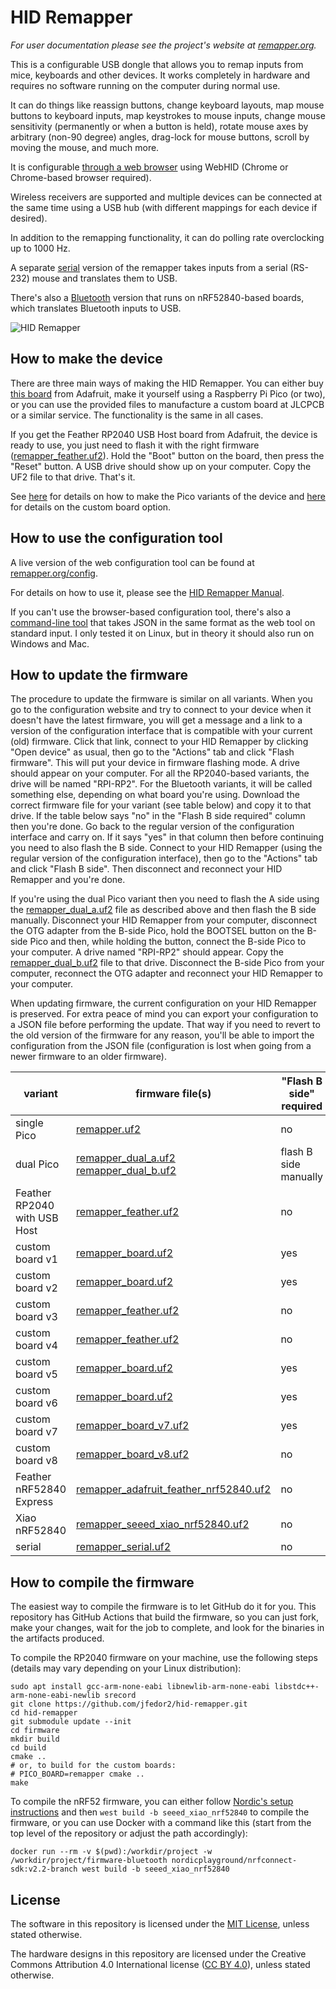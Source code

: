 # HID Remapper

_For user documentation please see the project's website at [remapper.org](https://www.remapper.org/)._

This is a configurable USB dongle that allows you to remap inputs from mice, keyboards and other devices. It works completely in hardware and requires no software running on the computer during normal use.

It can do things like reassign buttons, change keyboard layouts, map mouse buttons to keyboard inputs, map keystrokes to mouse inputs, change mouse sensitivity (permanently or when a button is held), rotate mouse axes by arbitrary (non-90 degree) angles, drag-lock for mouse buttons, scroll by moving the mouse, and much more.

It is configurable [through a web browser](https://www.remapper.org/config/) using WebHID (Chrome or Chrome-based browser required).

Wireless receivers are supported and multiple devices can be connected at the same time using a USB hub (with different mappings for each device if desired).

In addition to the remapping functionality, it can do polling rate overclocking up to 1000 Hz.

A separate [serial](SERIAL.md) version of the remapper takes inputs from a serial (RS-232) mouse and translates them to USB.

There's also a [Bluetooth](BLUETOOTH.md) version that runs on nRF52840-based boards, which translates Bluetooth inputs to USB.

![HID Remapper](images/remapper1.jpg)

## How to make the device

There are three main ways of making the HID Remapper. You can either buy [this board](https://www.adafruit.com/product/5723) from Adafruit, make it yourself using a Raspberry Pi Pico (or two), or you can use the provided files to manufacture a custom board at JLCPCB or a similar service. The functionality is the same in all cases.

If you get the Feather RP2040 USB Host board from Adafruit, the device is ready to use, you just need to flash it with the right firmware ([remapper\_feather.uf2](https://github.com/jfedor2/hid-remapper/releases/latest/download/remapper_feather.uf2)). Hold the "Boot" button on the board, then press the "Reset" button. A USB drive should show up on your computer. Copy the UF2 file to that drive. That's it.

See [here](HARDWARE.md) for details on how to make the Pico variants of the device and [here](custom-boards/) for details on the custom board option.

## How to use the configuration tool

A live version of the web configuration tool can be found at [remapper.org/config](https://www.remapper.org/config/).

For details on how to use it, please see the [HID Remapper Manual](https://www.remapper.org/manual/).

If you can't use the browser-based configuration tool, there's also a [command-line tool](config-tool) that takes JSON in the same format as the web tool on standard input. I only tested it on Linux, but in theory it should also run on Windows and Mac.

## How to update the firmware

The procedure to update the firmware is similar on all variants. When you go to the configuration website and try to connect to your device when it doesn't have the latest firmware, you will get a message and a link to a version of the configuration interface that is compatible with your current (old) firmware. Click that link, connect to your HID Remapper by clicking "Open device" as usual, then go to the "Actions" tab and click "Flash firmware". This will put your device in firmware flashing mode. A drive should appear on your computer. For all the RP2040-based variants, the drive will be named "RPI-RP2". For the Bluetooth variants, it will be called something else, depending on what board you're using. Download the correct firmware file for your variant (see table below) and copy it to that drive. If the table below says "no" in the "Flash B side required" column then you're done. Go back to the regular version of the configuration interface and carry on. If it says "yes" in that column then before continuing you need to also flash the B side. Connect to your HID Remapper (using the regular version of the configuration interface), then go to the "Actions" tab and click "Flash B side". Then disconnect and reconnect your HID Remapper and you're done.

If you're using the dual Pico variant then you need to flash the A side using the [remapper\_dual\_a.uf2](https://github.com/jfedor2/hid-remapper/releases/latest/download/remapper_dual_a.uf2) file as described above and then flash the B side manually. Disconnect your HID Remapper from your computer, disconnect the OTG adapter from the B-side Pico, hold the BOOTSEL button on the B-side Pico and then, while holding the button, connect the B-side Pico to your computer. A drive named "RPI-RP2" should appear. Copy the [remapper\_dual\_b.uf2](https://github.com/jfedor2/hid-remapper/releases/latest/download/remapper_dual_b.uf2) file to that drive. Disconnect the B-side Pico from your computer, reconnect the OTG adapter and reconnect your HID Remapper to your computer.

When updating firmware, the current configuration on your HID Remapper is preserved. For extra peace of mind you can export your configuration to a JSON file before performing the update. That way if you need to revert to the old version of the firmware for any reason, you'll be able to import the configuration from the JSON file (configuration is lost when going from a newer firmware to an older firmware).

variant | firmware file(s) | "Flash B side" required
------- | ---------------- | -----------------------
single Pico | [remapper.uf2](https://github.com/jfedor2/hid-remapper/releases/latest/download/remapper.uf2) | no
dual Pico | [remapper\_dual\_a.uf2](https://github.com/jfedor2/hid-remapper/releases/latest/download/remapper_dual_a.uf2)<br>[remapper\_dual\_b.uf2](https://github.com/jfedor2/hid-remapper/releases/latest/download/remapper_dual_b.uf2) | flash B side manually
Feather RP2040 with USB Host | [remapper\_feather.uf2](https://github.com/jfedor2/hid-remapper/releases/latest/download/remapper_feather.uf2) | no
custom board v1 | [remapper\_board.uf2](https://github.com/jfedor2/hid-remapper/releases/latest/download/remapper_board.uf2) | yes
custom board v2 | [remapper\_board.uf2](https://github.com/jfedor2/hid-remapper/releases/latest/download/remapper_board.uf2) | yes
custom board v3 | [remapper\_feather.uf2](https://github.com/jfedor2/hid-remapper/releases/latest/download/remapper_feather.uf2) | no
custom board v4 | [remapper\_feather.uf2](https://github.com/jfedor2/hid-remapper/releases/latest/download/remapper_feather.uf2) | no
custom board v5 | [remapper\_board.uf2](https://github.com/jfedor2/hid-remapper/releases/latest/download/remapper_board.uf2) | yes
custom board v6 | [remapper\_board.uf2](https://github.com/jfedor2/hid-remapper/releases/latest/download/remapper_board.uf2) | yes
custom board v7 | [remapper\_board\_v7.uf2](https://github.com/jfedor2/hid-remapper/releases/latest/download/remapper_board_v7.uf2) | yes
custom board v8 | [remapper\_board\_v8.uf2](https://github.com/jfedor2/hid-remapper/releases/latest/download/remapper_board_v8.uf2) | no
Feather nRF52840 Express | [remapper_adafruit_feather_nrf52840.uf2](https://github.com/jfedor2/hid-remapper/releases/latest/download/remapper_adafruit_feather_nrf52840.uf2) | no
Xiao nRF52840 | [remapper_seeed_xiao_nrf52840.uf2](https://github.com/jfedor2/hid-remapper/releases/latest/download/remapper_seeed_xiao_nrf52840.uf2) | no
serial | [remapper_serial.uf2](https://github.com/jfedor2/hid-remapper/releases/latest/download/remapper_serial.uf2) | no

## How to compile the firmware

The easiest way to compile the firmware is to let GitHub do it for you. This repository has GitHub Actions that build the firmware, so you can just fork, make your changes, wait for the job to complete, and look for the binaries in the artifacts produced.

To compile the RP2040 firmware on your machine, use the following steps (details may vary depending on your Linux distribution):

```
sudo apt install gcc-arm-none-eabi libnewlib-arm-none-eabi libstdc++-arm-none-eabi-newlib srecord
git clone https://github.com/jfedor2/hid-remapper.git
cd hid-remapper
git submodule update --init
cd firmware
mkdir build
cd build
cmake ..
# or, to build for the custom boards:
# PICO_BOARD=remapper cmake ..
make
```

To compile the nRF52 firmware, you can either follow [Nordic's setup instructions](https://docs.nordicsemi.com/bundle/ncs-latest/page/nrf/installation.html) and then `west build -b seeed_xiao_nrf52840` to compile the firmware, or you can use Docker with a command like this (start from the top level of the repository or adjust the path accordingly):

```
docker run --rm -v $(pwd):/workdir/project -w /workdir/project/firmware-bluetooth nordicplayground/nrfconnect-sdk:v2.2-branch west build -b seeed_xiao_nrf52840
```

## License

The software in this repository is licensed under the [MIT License](LICENSE), unless stated otherwise.

The hardware designs in this repository are licensed under the Creative Commons Attribution 4.0 International license ([CC BY 4.0](https://creativecommons.org/licenses/by/4.0/)), unless stated otherwise.
